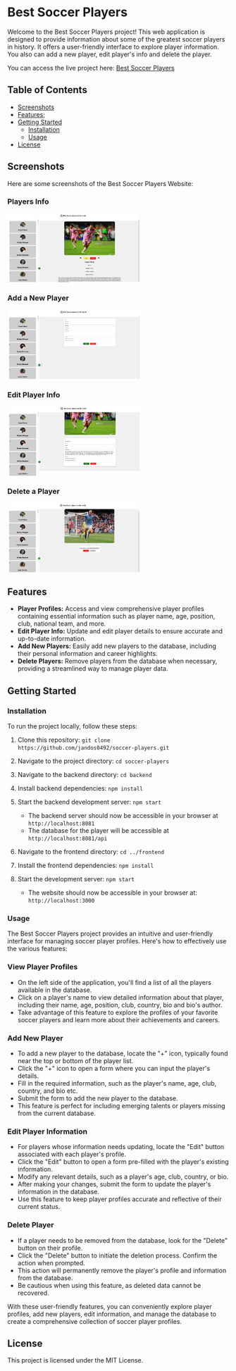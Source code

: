 # Best Soccer Players

Welcome to the Best Soccer Players project! This web application is designed to provide information about some of the greatest soccer players in history. It offers a user-friendly interface to explore player information. You also can add a new player, edit player's info and delete the player.

You can access the live project here: [Best Soccer Players](https://soccer-players.onrender.com)


## Table of Contents

- [Screenshots](#screenshots)
- [Features](#features);
- [Getting Started](#getting-started)
  - [Installation](#installation)
  - [Usage](#usage)
- [License](#license)

<h2 id="screenshots">Screenshots</h2>

Here are some screenshots of the Best Soccer Players Website:

### Players Info

<img src="./frontend/public/images/screenshots/players-list.jpg
" alt="Player info page screenshot" width="300px">

### Add a New Player

<img src="./frontend/public/images/screenshots/add-player.jpg" alt="Add a new player page screenshot" width="300px">

### Edit Player Info

<img src="./frontend/public/images/screenshots/edit-player.jpg" alt="Edit player page screenshot" width="300px">

### Delete a Player

<img src="./frontend/public/images/screenshots/delete-player.jpg" alt="Delete a player page screenshot" width="300px">


<h2 id="features">Features</h2>

- **Player Profiles:** Access and view comprehensive player profiles containing essential information such as player name, age, position, club, national team, and more.
- **Edit Player Info:** Update and edit player details to ensure accurate and up-to-date information.
- **Add New Players:** Easily add new players to the database, including their personal information and career highlights.
- **Delete Players:** Remove players from the database when necessary, providing a streamlined way to manage player data.


<h2 id="getting-started">Getting Started</h2>

<h3 id="installation">Installation</h3>

To run the project locally, follow these steps:

1. Clone this repository: `git clone https://github.com/jandos0492/soccer-players.git`
2. Navigate to the project directory: `cd soccer-players`
3. Navigate to the backend directory: `cd backend`
4. Install backend dependencies: `npm install`
5. Start the backend development server: `npm start`

    - The backend server should now be accessible in your browser at `http://localhost:8081`
    - The database for the player will be accessible at `http://localhost:8081/api`
6. Navigate to the frontend directory: `cd ../frontend`
7. Install the frontend dependencies: `npm install`
8. Start the development server: `npm start`
    - The website should now be accessible in your browser at: `http://localhost:3000`

<h3 id="usage">Usage</h3>

The Best Soccer Players project provides an intuitive and user-friendly interface for managing soccer player profiles. Here's how to effectively use the various features:

### View Player Profiles

- On the left side of the application, you'll find a list of all the players available in the database.
- Click on a player's name to view detailed information about that player, including their name, age, position, club, country, bio and bio's author.
- Take advantage of this feature to explore the profiles of your favorite soccer players and learn more about their achievements and careers.

### Add New Player

- To add a new player to the database, locate the "+" icon, typically found near the top or bottom of the player list.
- Click the "+" icon to open a form where you can input the player's details.
- Fill in the required information, such as the player's name, age, club, country, and bio etc.
- Submit the form to add the new player to the database.
- This feature is perfect for including emerging talents or players missing from the current database.

### Edit Player Information

- For players whose information needs updating, locate the "Edit" button associated with each player's profile.
- Click the "Edit" button to open a form pre-filled with the player's existing information.
- Modify any relevant details, such as a player's age, club, country, or bio.
- After making your changes, submit the form to update the player's information in the database.
- Use this feature to keep player profiles accurate and reflective of their current status.

### Delete Player

- If a player needs to be removed from the database, look for the "Delete" button on their profile.
- Click the "Delete" button to initiate the deletion process. Confirm the action when prompted.
- This action will permanently remove the player's profile and information from the database.
- Be cautious when using this feature, as deleted data cannot be recovered.

With these user-friendly features, you can conveniently explore player profiles, add new players, edit information, and manage the database to create a comprehensive collection of soccer player profiles.


<h2 id="license">License</h2>

This project is licensed under the MIT License.